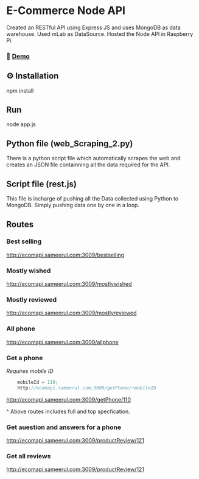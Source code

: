 # E-Commerce Node API
Created an RESTful API using Express JS and uses MongoDB as data warehouse. 
Used mLab as DataSource. 
Hosted the Node API in Raspberry Pi 
### 🚀 [Demo](http://ecomapi.sameerul.com:3009/allPhones)

## ⚙ Installation
npm install 

## Run
node app.js

## Python file (web_Scraping_2.py)
There is a python script file which automatically scrapes the web and creates an JSON file containning all the data required for the API.

## Script file (rest.js)
This file is incharge of pushing all the Data collected using Python to MongoDB. Simply pushing data one by one in a loop.

## Routes 
### Best selling
http://ecomapi.sameerul.com:3009/bestselling
### Mostly wished
http://ecomapi.sameerul.com:3009/mostlywished
### Mostly reviewed 
http://ecomapi.sameerul.com:3009/mostlyreviewed
### All phone
http://ecomapi.sameerul.com:3009/allphone
### Get a phone
*Requires mobile ID*
```js
    mobileId = 110;
    http://ecomapi.sameerul.com:3009/getPhone/+mobileID
```
http://ecomapi.sameerul.com:3009/getPhone/110

^ Above routes includes full and top specfication.
### Get auestion and answers for a phone
http://ecomapi.sameerul.com:3009/productReview/121
### Get all reviews 
http://ecomapi.sameerul.com:3009/productReview/121

